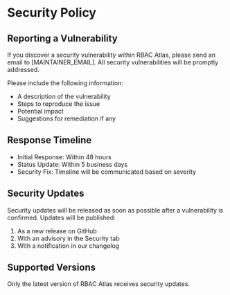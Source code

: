 # Security Policy

## Reporting a Vulnerability

If you discover a security vulnerability within RBAC Atlas, please send an email to [MAINTAINER_EMAIL]. All security vulnerabilities will be promptly addressed.

Please include the following information:
- A description of the vulnerability
- Steps to reproduce the issue
- Potential impact
- Suggestions for remediation if any

## Response Timeline

- Initial Response: Within 48 hours
- Status Update: Within 5 business days
- Security Fix: Timeline will be communicated based on severity

## Security Updates

Security updates will be released as soon as possible after a vulnerability is confirmed. Updates will be published:

1. As a new release on GitHub
2. With an advisory in the Security tab
3. With a notification in our changelog

## Supported Versions

Only the latest version of RBAC Atlas receives security updates.
